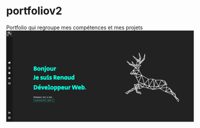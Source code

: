 # portfoliov2

Portfolio qui regroupe mes compétences et mes projets
![alt text](https://raw.githubusercontent.com/Renaudfradin/PortfolioV2/master/src/assets/Captureportv21.PNG)